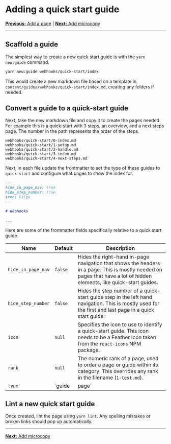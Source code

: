 # Adding a quick start guide

[**Previous:** Add a page](./add-page.md) |
[**Next:** Add microcopy](./add-microcopy.md)

---

## Scaffold a guide

The simplest way to create a new quick start guide is with the `yarn new:guide`
command.

```sh
yarn new:guide webhooks/quick-start/index
```

This would create a new markdown file based on a template in
`content/guides/webhooks/quick-start/index.md`, creating any folders if needed.

## Convert a guide to a quick-start guide

Next, take the new markdown file and copy it to create the pages needed. For
example this is a quick-start with 3 steps, an overview, and a next steps page.
The number in the path represents the order of the steps.
```
webhooks/quick-start/0-index.md
webhooks/quick-start/1-setup.md
webhooks/quick-start/2-handle.md
webhooks/quick-start/3-index.md
webhooks/quick-start/4-next-steps.md
```

Next, in each file update the frontmatter to set the type of these guides to
`quick-start` and configure what pages to show the index for.

```md
---
hide_in_page_nav: true
hide_step_number: true
icon: FiCpu
---

# Webhooks

...
```

Here are some of the frontmatter fields specifically relative to a quick start guide.


| Name                | Default      | Description                                                                                                                                                                                                                  |
| ------------------- | ------------ | ---------------------------------------------------------------------------------------------------------------------------------------------------------------------------------------------------------------------------- |
| `hide_in_page_nav`  | `false`      | Hides the right-hand in-page navigation that shows the headers in a page. This is mostly needed on pages that have a lot of hidden elements, like quick-start guides.                                                        |
| `hide_step_number`  | `false`      | Hides the step number of a quick-start guide step in the left hand navigation. This is mostly used for the first and last page in a quick start guide.                                                                       |
| `icon`              | `null`       | Specifies the icon to use to identify a quick-start guide. This icon needs to be a Feather Icon taken from the `react-icons` NPM package.                                                                                    |
| `rank`              | `null`       | The numeric rank of a page, used to order a page or guide within its category. This overrides any rank in the filename (`1-test.md`).                                                                                        |
| `type`              | `guide|page` | The type of the markdown file. This defaults to `page` for all markdown files in the `pages/` folder and `guide` for all markdown in the `guides/` folder. Additionally, guides can be marked as `quick-start` where needed. |


## Lint a new quick start guide

Once created, lint the page using `yarn lint`. Any spelling mistakes or broken
links should pop up automatically.

---

[**Next:** Add microcopy](./add-microcopy.md)
